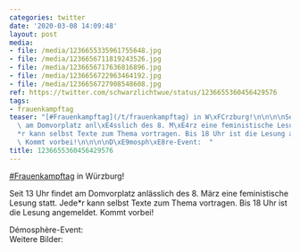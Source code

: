 ```yaml
---
categories: twitter
date: '2020-03-08 14:09:48'
layout: post
media:
- file: /media/1236655335961755648.jpg
- file: /media/1236656711819243526.jpg
- file: /media/1236656717636816896.jpg
- file: /media/1236656722963464192.jpg
- file: /media/1236656727908548608.jpg
ref: https://twitter.com/schwarzlichtwue/status/1236655360456429576
tags:
- frauenkampftag
teaser: "[#Frauenkampftag](/t/frauenkampftag) in W\xFCrzburg!\n\n\n\nSeit 13 Uhr findet\
  \ am Domvorplatz anl\xE4sslich des 8. M\xE4rz eine feministische Lesung statt. Jede\\\
  *r kann selbst Texte zum Thema vortragen. Bis 18 Uhr ist die Lesung angemeldet.\
  \ Kommt vorbei!\n\n\n\nD\xE9mosph\xE8re-Event:  "
title: 1236655360456429576
---
```

[#Frauenkampftag](/t/frauenkampftag) in Würzburg!



Seit 13 Uhr findet am Domvorplatz anlässlich des 8. März eine feministische Lesung statt. Jede\*r kann selbst Texte zum Thema vortragen. Bis 18 Uhr ist die Lesung angemeldet. Kommt vorbei!



Démosphère-Event:  
Weitere Bilder: 